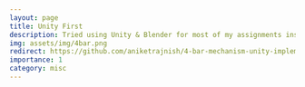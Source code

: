 ```yaml
---
layout: page
title: Unity First
description: Tried using Unity & Blender for most of my assignments instead of traditional softwares like AutoCAD, MATLAB, etc.
img: assets/img/4bar.png
redirect: https://github.com/aniketrajnish/4-bar-mechanism-unity-implementation
importance: 1
category: misc
---
```

